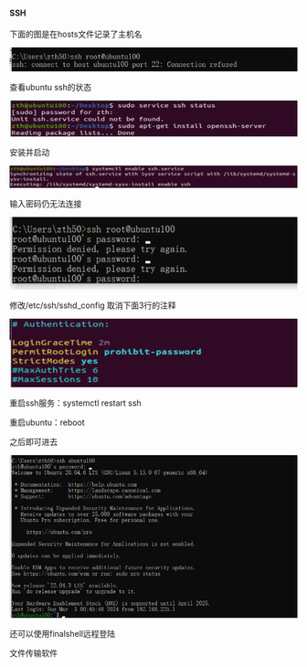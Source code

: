 #### SSH

下面的图是在hosts文件记录了主机名

![image-20240303163128980](./image/image_4%EF%BC%8C%E8%BF%9C%E7%A8%8B%E7%99%BB%E9%99%86/image-20240303163128980.png)

查看ubuntu ssh的状态

![image-20240303163143522](./image/image_4%EF%BC%8C%E8%BF%9C%E7%A8%8B%E7%99%BB%E9%99%86/image-20240303163143522.png)

安装并启动

![image-20240303163320469](./image/image_4%EF%BC%8C%E8%BF%9C%E7%A8%8B%E7%99%BB%E9%99%86/image-20240303163320469.png)



输入密码仍无法连接

![image-20240303163757234](./image/image_4%EF%BC%8C%E8%BF%9C%E7%A8%8B%E7%99%BB%E9%99%86/image-20240303163757234.png)

修改/etc/ssh/sshd_config      取消下面3行的注释

![image-20240303163749577](./image/image_4%EF%BC%8C%E8%BF%9C%E7%A8%8B%E7%99%BB%E9%99%86/image-20240303163749577.png)

重启ssh服务：systemctl restart ssh

重启ubuntu：reboot



之后即可进去

![image-20240303164646332](./image/image_4%EF%BC%8C%E8%BF%9C%E7%A8%8B%E7%99%BB%E9%99%86/image-20240303164646332.png)





还可以使用finalshell远程登陆

文件传输软件